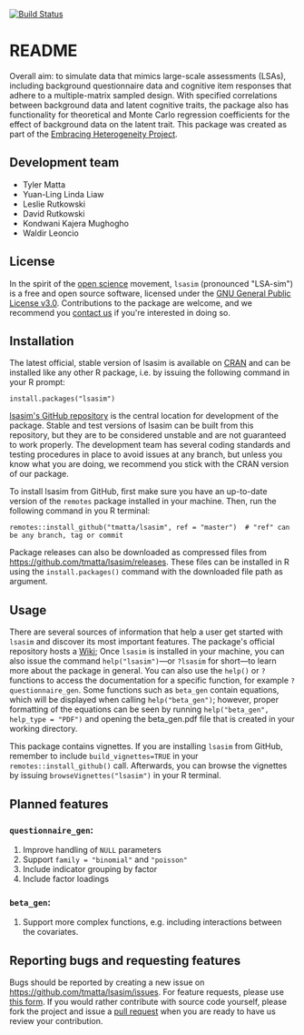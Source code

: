 [![Build Status](https://travis-ci.org/tmatta/lsasim.svg?branch=master)](https://travis-ci.org/tmatta/lsasim)

# README

Overall aim: to simulate data that mimics large-scale assessments (LSAs), including background questionnaire data and cognitive item responses that adhere to a multiple-matrix sampled design.  With specified correlations between background data and latent cognitive traits, the package also has functionality for theoretical and Monte Carlo regression coefficients for the effect of background data on the latent trait. This package was created as part of the [Embracing Heterogeneity Project](https://embracingheterogeneity.com/).

## Development team
  * Tyler Matta
  * Yuan-Ling Linda Liaw
  * Leslie Rutkowski
  * David Rutkowski
  * Kondwani Kajera Mughogho
  * Waldir Leoncio

## License

In the spirit of the [open science](https://openscience.com) movement, `lsasim` (pronounced "LSA-sim") is a free and open source software, licensed under the [GNU General Public License v3.0](https://www.gnu.org/licenses/gpl-3.0.en.html). Contributions to the package are welcome, and we recommend you [contact us](https://embracingheterogeneity.com/contact/) if you're interested in doing so.

## Installation

The latest official, stable version of lsasim is available on [CRAN](https://cran.r-project.org) and can be installed like any other R package, i.e. by issuing the following command in your R prompt:

```
install.packages("lsasim")
```

[lsasim's GitHub repository](https://github.com/tmatta/lsasim/) is the central location for development of the package. Stable and test versions of lsasim can be built from this repository, but they are to be considered unstable and are not guaranteed to work properly. The development team has several coding standards and testing procedures in place to avoid issues at any branch, but unless you know what you are doing, we recommend you stick with the CRAN version of our package.

To install lsasim from GitHub, first make sure you have an up-to-date version of the `remotes` package installed in your machine. Then, run the following command in you R terminal:

```
remotes::install_github("tmatta/lsasim", ref = "master")  # "ref" can be any branch, tag or commit
```
Package releases can also be downloaded as compressed files from https://github.com/tmatta/lsasim/releases. These files can be installed in R using the `install.packages()` command with the downloaded file path as argument.

## Usage

There are several sources of information that help a user get started with `lsasim` and discover its most important features. The package's official repository hosts a [Wiki](https://github.com/tmatta/lsasim/wiki); Once `lsasim` is installed in your machine, you can also issue the command `help("lsasim")`&mdash;or `?lsasim` for short&mdash;to learn more about the package in general. You can also use the `help()` or `?` functions to access the documentation for a specific function, for example `?questionnaire_gen`. Some functions such as `beta_gen` contain equations, which will be displayed when calling `help("beta_gen")`; however, proper formatting of the equations can be seen by running `help("beta_gen", help_type = "PDF")` and opening the beta_gen.pdf file that is created in your working directory. 

This package contains vignettes. If you are installing `lsasim` from GitHub, remember to include `build_vignettes=TRUE` in your `remotes::install_github()` call. Afterwards, you can browse the vignettes by issuing `browseVignettes("lsasim")` in your R terminal.

## Planned features

### `questionnaire_gen`:

1. Improve handling of `NULL` parameters
2. Support `family = "binomial"` and `"poisson"`
3. Include indicator grouping by factor
4. Include factor loadings

### `beta_gen`:

1. Support more complex functions, e.g. including interactions between the covariates.

## Reporting bugs and requesting features

Bugs should be reported by creating a new issue on https://github.com/tmatta/lsasim/issues. For feature requests, please use [this form](https://embracingheterogeneity.com/contact/). If you would rather contribute with source code yourself, please fork the project and issue a [pull request](https://github.com/tmatta/lsasim/pulls) when you are ready to have us review your contribution.
